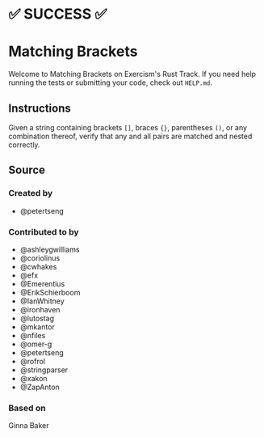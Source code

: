 # :white_check_mark: SUCCESS :white_check_mark:

# Matching Brackets

Welcome to Matching Brackets on Exercism's Rust Track.
If you need help running the tests or submitting your code, check out `HELP.md`.

## Instructions

Given a string containing brackets `[]`, braces `{}`, parentheses `()`,
or any combination thereof, verify that any and all pairs are matched
and nested correctly.

## Source

### Created by

- @petertseng

### Contributed to by

- @ashleygwilliams
- @coriolinus
- @cwhakes
- @efx
- @Emerentius
- @ErikSchierboom
- @IanWhitney
- @ironhaven
- @lutostag
- @mkantor
- @nfiles
- @omer-g
- @petertseng
- @rofrol
- @stringparser
- @xakon
- @ZapAnton

### Based on

Ginna Baker